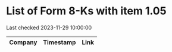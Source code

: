 # List of Form 8-Ks with item 1.05
Last checked 2023-11-29 10:00:00

|Company|Timestamp|Link|
|---|---|---|
